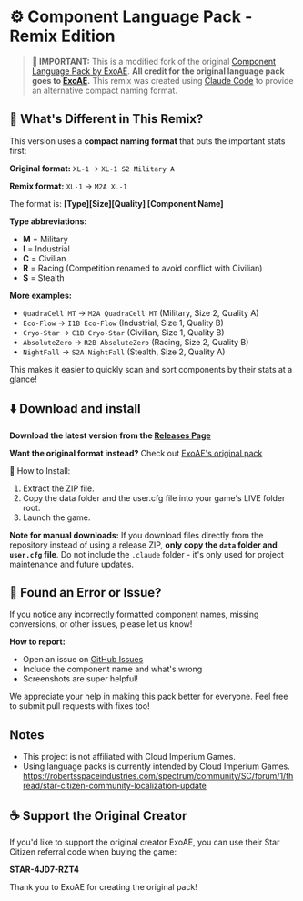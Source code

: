 # ⚙️ Component Language Pack - Remix Edition

> **📢 IMPORTANT:** This is a modified fork of the original [Component Language Pack by ExoAE](https://github.com/ExoAE/ScCompLangPack).
> **All credit for the original language pack goes to [ExoAE](https://github.com/ExoAE).**
> This remix was created using [Claude Code](https://claude.com/claude-code) to provide an alternative compact naming format.

## 🎯 What's Different in This Remix?

This version uses a **compact naming format** that puts the important stats first:

**Original format:**
`XL-1` → `XL-1 S2 Military A`

**Remix format:**
`XL-1` → `M2A XL-1`

The format is: **[Type][Size][Quality] [Component Name]**

**Type abbreviations:**
- **M** = Military
- **I** = Industrial
- **C** = Civilian
- **R** = Racing (Competition renamed to avoid conflict with Civilian)
- **S** = Stealth

**More examples:**
- `QuadraCell MT` → `M2A QuadraCell MT` (Military, Size 2, Quality A)
- `Eco-Flow` → `I1B Eco-Flow` (Industrial, Size 1, Quality B)
- `Cryo-Star` → `C1B Cryo-Star` (Civilian, Size 1, Quality B)
- `AbsoluteZero` → `R2B AbsoluteZero` (Racing, Size 2, Quality B)
- `NightFall` → `S2A NightFall` (Stealth, Size 2, Quality A)

This makes it easier to quickly scan and sort components by their stats at a glance!

## ⬇️ Download and install

**Download the latest version from the [Releases Page](https://github.com/joeydee1986/ScCompLangPackRemix/releases)**

**Want the original format instead?** Check out [ExoAE's original pack](https://github.com/ExoAE/ScCompLangPack)

🔧 How to Install:

1. Extract the ZIP file.
2. Copy the data folder and the user.cfg file into your game's LIVE folder root.
3. Launch the game.

**Note for manual downloads:** If you download files directly from the repository instead of using a release ZIP, **only copy the `data` folder and `user.cfg` file**. Do not include the `.claude` folder - it's only used for project maintenance and future updates.

## 🚧 Found an Error or Issue?

If you notice any incorrectly formatted component names, missing conversions, or other issues, please let us know!

**How to report:**
- Open an issue on [GitHub Issues](https://github.com/joeydee1986/ScCompLangPackRemix/issues)
- Include the component name and what's wrong
- Screenshots are super helpful!

We appreciate your help in making this pack better for everyone. Feel free to submit pull requests with fixes too!

## Notes

- This project is not affiliated with Cloud Imperium Games.
- Using language packs is currently intended by Cloud Imperium Games. 
https://robertsspaceindustries.com/spectrum/community/SC/forum/1/thread/star-citizen-community-localization-update

## ☕ Support the Original Creator

If you'd like to support the original creator ExoAE, you can use their Star Citizen referral code when buying the game:

**STAR-4JD7-RZT4**

Thank you to ExoAE for creating the original pack!
